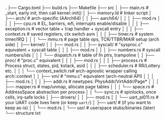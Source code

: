.
├── Cargo.toml
├── build.rs
├── Makefile
├── src
│   ├── main.rs                  # _start, early init, then call kernel::init()
│   ├── memory.ld                # linker script
│   ├── arch/                    # arch-specific (AArch64)
│   │   ├── aarch64/
│   │   │   ├── mod.rs
│   │   │   ├── cpu.rs           # EL, barriers, wfi, interrupts enable/disable
│   │   │   ├── exception.rs     # vector table + trap handler + syscall entry
│   │   │   ├── context.rs       # saved registers, ctx switch asm
│   │   │   ├── timer.rs         # system timer/IRQ
│   │   │   └── mmu.rs           # page table ops, TCR/TTBR/MAIR setup (arch side)
│   ├── kernel/
│   │   ├── mod.rs
│   │   ├── syscall/             # "sysproc.c" equivalent + syscall table
│   │   │   ├── mod.rs
│   │   │   ├── numbers.rs       # syscall numbers/ids
│   │   │   └── dispatch.rs      # table of fn ptrs, trampoline
│   │   ├── proc/                # "proc.c" equivalent
│   │   │   ├── mod.rs
│   │   │   ├── process.rs       # Process struct, states, pid, kstack, asid
│   │   │   ├── scheduler.rs     # RR/Lottery etc.
│   │   │   └── context_switch.rs# arch-agnostic wrapper calling arch::context
│   │   ├── vm/                  # "mmu.c" equivalent (arch-neutral API)
│   │   │   ├── mod.rs
│   │   │   ├── addr.rs          # newtypes: PhysAddr/VirtAddr/Page*
│   │   │   ├── mapper.rs        # map/unmap, allocate page tables
│   │   │   └── space.rs         # AddressSpace abstraction per process
│   │   └── sync.rs              # spinlocks, once cells, irq-safe locks
│   ├── drivers/
│   │   ├── mod.rs
│   │   └── uart_pl011.rs        # your UART code lives here (or keep `uart/`)
│   ├── uart/                    # (if you want to keep as-is)
│   │   └── mod.rs
│   └── usr/                     # userspace stubs/binaries (later)
└── structure.txt
